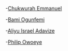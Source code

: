 -[Chukwurah Emmanuel](https://github.com/emmanuerl)

-[Bami Ogunfemi](https://github.com/bamiogunfemi)

-[Aliyu Israel Adavize](https://github.com/AdavizeTheFirst)

-[Philip Owoeye](https://github.com/nerdphil)
